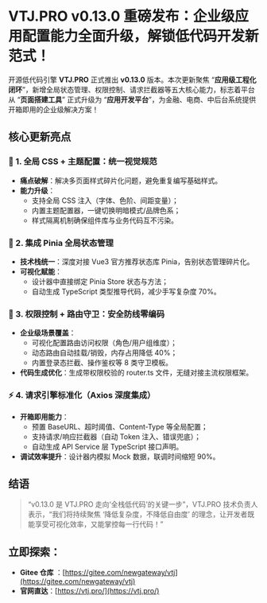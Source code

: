 # VTJ.PRO v0.13.0 重磅发布：企业级应用配置能力全面升级，解锁低代码开发新范式！

开源低代码引擎 **VTJ.PRO** 正式推出 **v0.13.0** 版本。本次更新聚焦 “**应用级工程化闭环**”，新增全局状态管理、权限控制、请求拦截器等五大核心能力，标志着平台从 “**页面搭建工具**” 正式升级为 “**应用开发平台**”，为金融、电商、中后台系统提供开箱即用的企业级解决方案！

## 核心更新亮点

### 🔧 1. 全局 CSS + 主题配置：统一视觉规范

- **痛点破解**：解决多页面样式碎片化问题，避免重复编写基础样式。
- **能力升级**：
  - 支持全局 CSS 注入（字体、色阶、间距变量）；
  - 内置主题配置器，一键切换明暗模式/品牌色系；
  - 样式隔离机制确保组件库与业务代码互不污染。

### 🧩 2. 集成 Pinia 全局状态管理

- **技术栈统一**：深度对接 Vue3 官方推荐状态库 Pinia，告别状态管理碎片化。
- **可视化赋能**：
  - 设计器中直接绑定 Pinia Store 状态与方法；
  - 自动生成 TypeScript 类型推导代码，减少手写复杂度 70%。

### 🔐 3. 权限控制 + 路由守卫：安全防线零编码

- **企业级场景覆盖**：
  - 可视化配置路由访问权限（角色/用户组维度）；
  - 动态路由自动挂载/销毁，内存占用降低 40%；
  - 内置登录态拦截、操作鉴权等 8 类守卫模板。
- **代码生成优化**：生成带权限校验的 router.ts 文件，无缝对接主流权限框架。

### ⚡ 4. 请求引擎标准化（Axios 深度集成）

- **开箱即用能力**：
  - 预置 BaseURL、超时阈值、Content-Type 等全局配置；
  - 支持请求/响应拦截器（自动 Token 注入、错误兜底）；
  - 自动生成 API Service 层 TypeScript 接口声明。
- **调试效率提升**：设计器内模拟 Mock 数据，联调时间缩短 90%。

## 结语

> “v0.13.0 是 VTJ.PRO 走向‘全栈低代码’的关键一步”，VTJ.PRO 技术负责人表示，“我们将持续聚焦 ‘降低复杂度，不降低自由度’ 的理念，让开发者既能享受可视化效率，又能掌控每一行代码！”

## 立即探索：

- **Gitee 仓库** ：[https://gitee.com/newgateway/vtj](https://gitee.com/newgateway/vtj)
- **官网直达**：[https://vtj.pro/](https://vtj.pro/)
